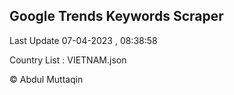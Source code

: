 

## Google Trends Keywords Scraper 
 
Last Update 07-04-2023 , 08:38:58

Country List :
VIETNAM.json



© Abdul Muttaqin 
